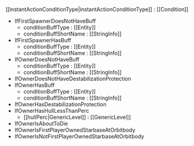 [[instantActionConditionType|instantActionConditionType]] : [[Condition]]
   * IfFirstSpawnerDoesNotHaveBuff
     * conditionBuffType : [[Entity]]
     * conditionBuffShortName : [[StringInfo]]
   * IfFirstSpawnerHasBuff
     * conditionBuffType : [[Entity]]
     * conditionBuffShortName : [[StringInfo]]
   * IfOwnerDoesNotHaveBuff
     * conditionBuffType : [[Entity]]
     * conditionBuffShortName : [[StringInfo]]
   * IfOwnerDoesNotHaveDestabilizationProtection
   * IfOwnerHasBuff
     * conditionBuffType : [[Entity]]
     * conditionBuffShortName : [[StringInfo]]
   * IfOwnerHasDestabilizationProtection
   * IfOwnerHasHullLessThanPerc
     * [[hullPerc|GenericLevel]] : [[GenericLevel]]
   * IfOwnerIsAboutToDie
   * IfOwnerIsFirstPlayerOwnedStarbaseAtOrbitbody
   * IfOwnerIsNotFirstPlayerOwnedStarbaseAtOrbitbody
